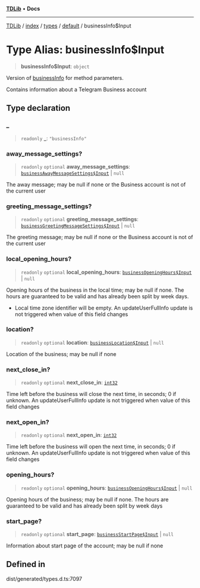 [**TDLib**](../../../../../../README.md) • **Docs**

***

[TDLib](../../../../../../modules.md) / [index](../../../../../README.md) / [types](../../../README.md) / [default](../README.md) / businessInfo$Input

# Type Alias: businessInfo$Input

> **businessInfo$Input**: `object`

Version of [businessInfo](businessInfo.md) for method parameters.

Contains information about a Telegram Business account

## Type declaration

### \_

> `readonly` **\_**: `"businessInfo"`

### away\_message\_settings?

> `readonly` `optional` **away\_message\_settings**: [`businessAwayMessageSettings$Input`](businessAwayMessageSettings$Input.md) \| `null`

The away message; may be null if none or the Business account is not of the current user

### greeting\_message\_settings?

> `readonly` `optional` **greeting\_message\_settings**: [`businessGreetingMessageSettings$Input`](businessGreetingMessageSettings$Input.md) \| `null`

The greeting message; may be null if none or the Business account is not of the current user

### local\_opening\_hours?

> `readonly` `optional` **local\_opening\_hours**: [`businessOpeningHours$Input`](businessOpeningHours$Input.md) \| `null`

Opening hours of the business in the local time; may be null if none. The hours are guaranteed to be valid and has already been split by week days.

- Local time zone identifier will be empty. An updateUserFullInfo update is not triggered when value of this field changes

### location?

> `readonly` `optional` **location**: [`businessLocation$Input`](businessLocation$Input.md) \| `null`

Location of the business; may be null if none

### next\_close\_in?

> `readonly` `optional` **next\_close\_in**: [`int32`](int32.md)

Time left before the business will close the next time, in seconds; 0 if unknown. An updateUserFullInfo update is not triggered when value of this field changes

### next\_open\_in?

> `readonly` `optional` **next\_open\_in**: [`int32`](int32.md)

Time left before the business will open the next time, in seconds; 0 if unknown. An updateUserFullInfo update is not triggered when value of this field changes

### opening\_hours?

> `readonly` `optional` **opening\_hours**: [`businessOpeningHours$Input`](businessOpeningHours$Input.md) \| `null`

Opening hours of the business; may be null if none. The hours are guaranteed to be valid and has already been split by week days

### start\_page?

> `readonly` `optional` **start\_page**: [`businessStartPage$Input`](businessStartPage$Input.md) \| `null`

Information about start page of the account; may be null if none

## Defined in

dist/generated/types.d.ts:7097
